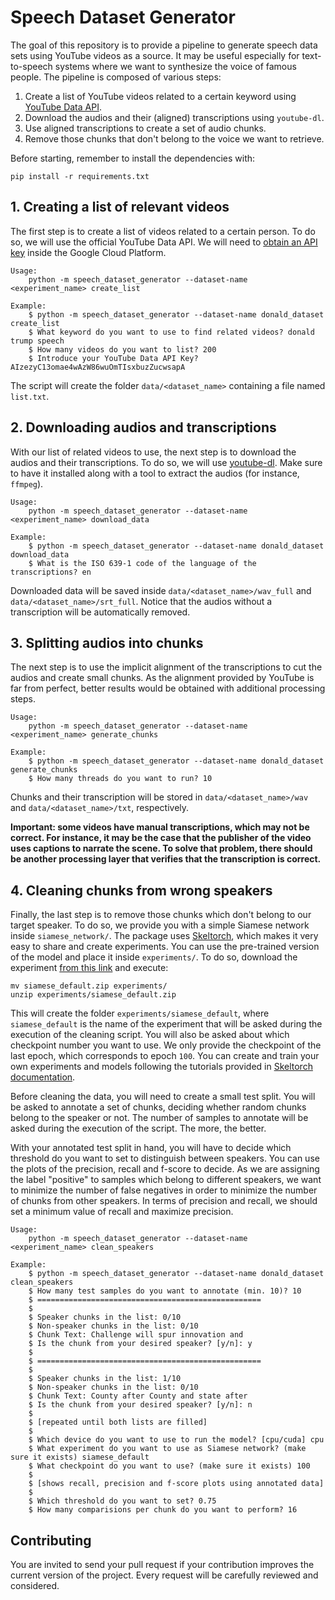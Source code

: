 # Speech Dataset Generator
The goal of this repository is to provide a pipeline to generate speech data sets using YouTube videos as a source. It
may be useful especially for text-to-speech systems where we want to synthesize the voice of famous people. The pipeline
is composed of various steps:

1. Create a list of YouTube videos related to a certain keyword using 
[YouTube Data API](https://developers.google.com/youtube/v3).
2. Download the audios and their (aligned) transcriptions using `youtube-dl`.
3. Use aligned transcriptions to create a set of audio chunks.
4. Remove those chunks that don't belong to the voice we want to retrieve.

Before starting, remember to install the dependencies with:

```
pip install -r requirements.txt
```

## 1. Creating a list of relevant videos
The first step is to create a list of videos related to a certain person. To do so, we will use the official 
YouTube Data API. We will need to 
[obtain an API key](https://developers.google.com/youtube/registering_an_application?hl=en) inside the Google Cloud 
Platform.

```
Usage:
    python -m speech_dataset_generator --dataset-name <experiment_name> create_list

Example:
    $ python -m speech_dataset_generator --dataset-name donald_dataset create_list
    $ What keyword do you want to use to find related videos? donald trump speech
    $ How many videos do you want to list? 200
    $ Introduce your YouTube Data API Key? AIzezyC13omae4wAzW86wuOmTIsxbuzZucwsapA
```

The script will create the folder `data/<dataset_name>` containing a file named `list.txt`.

## 2. Downloading audios and transcriptions
With our list of related videos to use, the next step is to download the audios and their transcriptions. To do so, we 
will use [youtube-dl](https://github.com/ytdl-org/youtube-dl). Make sure to have it installed along with a tool to 
extract the audios (for instance, `ffmpeg`).

```
Usage:
    python -m speech_dataset_generator --dataset-name <experiment_name> download_data

Example:
    $ python -m speech_dataset_generator --dataset-name donald_dataset download_data
    $ What is the ISO 639-1 code of the language of the transcriptions? en
```

Downloaded data will be saved inside `data/<dataset_name>/wav_full` and `data/<dataset_name>/srt_full`. Notice that the 
audios without a transcription will be automatically removed.

## 3. Splitting audios into chunks
The next step is to use the implicit alignment of the transcriptions to cut the audios and create small chunks. As the 
alignment provided by YouTube is far from perfect, better results would be obtained with additional processing steps.

```
Usage:
    python -m speech_dataset_generator --dataset-name <experiment_name> generate_chunks

Example:
    $ python -m speech_dataset_generator --dataset-name donald_dataset generate_chunks
    $ How many threads do you want to run? 10
```

Chunks and their transcription will be stored in `data/<dataset_name>/wav` and `data/<dataset_name>/txt`, respectively.

**Important: some videos have manual transcriptions, which may not be correct. For instance, it may be the case that the
publisher of the video uses captions to narrate the scene. To solve that problem, there should be another processing
layer that verifies that the transcription is correct.**

## 4. Cleaning chunks from wrong speakers
Finally, the last step is to remove those chunks which don't belong to our target speaker. To do so, we provide you with
a simple Siamese network inside `siamese_network/`. The package uses 
[Skeltorch](https://github.com/davidalvarezdlt/skeltorch), which makes it very easy to share and create experiments. You
can use the pre-trained version of the model and place it inside `experiments/`. To do so, download the experiment [from this link](https://mega.nz/file/jscAXKDL#1Sp5XiubdVvcjWAGGBB-cf_NNRjs0VUNg24mCGpxyG0) and execute:

```
mv siamese_default.zip experiments/
unzip experiments/siamese_default.zip
```

This will create the folder `experiments/siamese_default`, where `siamese_default` is the name of the experiment that 
will be asked during the execution of the cleaning script. You will also be asked about which checkpoint number you
want to use. We only provide the checkpoint of the last epoch, which corresponds to epoch `100`. You can create and 
train your own experiments and models following the tutorials provided in 
[Skeltorch documentation](https://docs.skeltorch.com/en/latest/).

Before cleaning the data, you will need to create a small test split. You will be asked to annotate a set of chunks,
deciding whether random chunks belong to the speaker or not. The number of samples to annotate will be asked during the
execution of the script. The more, the better.

With your annotated test split in hand, you will have to decide which threshold do you want to set to distinguish 
between speakers. You can use the plots of the precision, recall and f-score to decide. As we are assigning the label 
"positive" to samples which belong to different speakers, we want to minimize the number of false negatives in order to 
minimize the number of chunks from other speakers. In terms of precision and recall, we should set a minimum value of 
recall and maximize precision.

```
Usage:
    python -m speech_dataset_generator --dataset-name <experiment_name> clean_speakers

Example:
    $ python -m speech_dataset_generator --dataset-name donald_dataset clean_speakers
    $ How many test samples do you want to annotate (min. 10)? 10
    $ ==================================================
    $
    $ Speaker chunks in the list: 0/10
    $ Non-speaker chunks in the list: 0/10
    $ Chunk Text: Challenge will spur innovation and
    $ Is the chunk from your desired speaker? [y/n]: y
    $
    $ ==================================================
    $
    $ Speaker chunks in the list: 1/10
    $ Non-speaker chunks in the list: 0/10
    $ Chunk Text: County after County and state after
    $ Is the chunk from your desired speaker? [y/n]: n
    $
    $ [repeated until both lists are filled]
    $ 
    $ Which device do you want to use to run the model? [cpu/cuda] cpu
    $ What experiment do you want to use as Siamese network? (make sure it exists) siamese_default
    $ What checkpoint do you want to use? (make sure it exists) 100
    $
    $ [shows recall, precision and f-score plots using annotated data]
    $
    $ Which threshold do you want to set? 0.75
    $ How many comparisions per chunk do you want to perform? 16

```

## Contributing
You are invited to send your pull request if your contribution improves the current version of the project. Every 
request will be carefully reviewed and considered.
